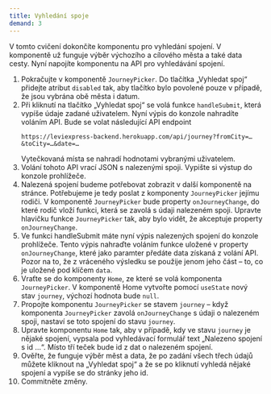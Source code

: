 ```yaml
---
title: Vyhledání spoje
demand: 3
---
```


V tomto cvičení dokončíte komponentu pro vyhledání spojení. V komponentě už funguje výběr výchozího a cílového města a také data cesty. Nyní napojíte komponentu
na API pro vyhledávání spojení.

1. Pokračujte v komponentě `JourneyPicker`. Do tlačítka „Vyhledat spoj“ přidejte atribut `disabled` tak, aby tlačítko bylo povolené pouze v případě, že jsou
   vybrána obě města i datum.
1. Při kliknutí na tlačítko „Vyhledat spoj“ se volá funkce `handleSubmit`, která vypíše údaje zadané uživatelem. Nyní výpis do konzole nahradíte voláním API.
   Bude se volat následující API endpoint
   ```
   https://leviexpress-backend.herokuapp.com/api/journey?fromCity=…&toCity=…&date=…
   ```
   Vytečkovaná místa se nahradí hodnotami vybranými uživatelem.
1. Volání tohoto API vrací JSON s nalezenými spoji. Vypište si výstup do konzole prohlížeče.
1. Nalezená spojení budeme potřebovat zobrazit v další komponentě na stránce. Potřebujeme je tedy poslat z komponenty `JourneyPicker` jejímu rodiči. V
   komponentě `JourneyPicker` bude property `onJourneyChange`, do které rodič vloží funkci, která se zavolá s údaji nalezeném spoji. Upravte hlavičku
   funkce `JourneyPicker` tak, aby bylo vidět, že akceptuje property `onJourneyChange`.
1. Ve funkci handleSubmit máte nyní výpis nalezených spojení do konzole prohlížeče. Tento výpis nahraďte voláním funkce uložené v property `onJourneyChange`,
   které jako paramter předáte data získaná z volání API. Pozor na to, že z vráceného výsledku se použije jenom jeho část – to, co je uložené pod klíčem `data`.
1. Vraťte se do komponenty `Home`, ze které se volá komponenta `JourneyPicker`. V komponentě Home vytvořte pomocí `useState` nový stav `journey`, výchozí
   hodnota bude `null`.
1. Propojte komponentu `JourneyPicker` se stavem `journey` – když komponenta `JourneyPicker` zavolá `onJourneyChange` s údaji o nalezeném spoji, nastaví se toto
   spojení do stavu `journey`.
1. Upravte komponentu `Home` tak, aby v případě, kdy ve stavu `journey` je nějaké spojení, vypsala pod vyhledávací formulář text „Nalezeno spojení s id …“.
   Místo tří teček bude id z dat o nalezeném spojení.
1. Ověřte, že funguje výběr měst a data, že po zadání všech třech údajů můžete kliknout na „Vyhledat spoj“ a že se po kliknutí vyhledá nějaké spojení a vypíše
   se do stránky jeho id.
1. Commitněte změny.
